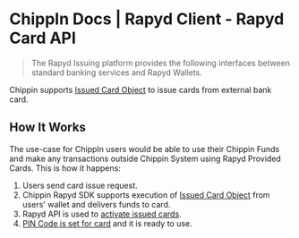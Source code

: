 # ChippIn Docs | Rapyd Client - Rapyd Card API

> The Rapyd Issuing platform provides the following interfaces between standard banking services and Rapyd Wallets.

Chippin supports [Issued Card Object](https://docs.rapyd.net/build-with-rapyd/reference/issued-card-object) to issue cards from external bank card.

## How It Works
The use-case for ChippIn users would be able to use their Chippin Funds and make any transactions outside Chippin System using Rapyd Provided Cards. This is how it happens:

1. Users send card issue request.
2. Chippin Rapyd SDK supports execution of [Issued Card Object](https://docs.rapyd.net/build-with-rapyd/reference/issued-card-object) from users' wallet and delivers funds to card.
3. Rapyd API is used to [activate issued cards](https://docs.rapyd.net/build-with-rapyd/reference/issued-card-object#activate-issued-card).
4. [PIN Code is set for card](https://docs.rapyd.net/build-with-rapyd/reference/issued-card-object#set-pin-code) and it is ready to use.

